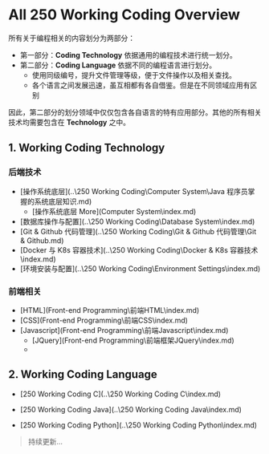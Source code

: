 # All 250 Working Coding Overview

所有关于编程相关的内容划分为两部分：

- 第一部分：**Coding Technology** 依据通用的编程技术进行统一划分。
- 第二部分：**Coding Language** 依据不同的编程语言进行划分。
    - 使用同级编号，提升文件管理等级，便于文件操作以及相关查找。
    - 各个语言之间发展迅速，虽互相都有各自借鉴。但是在不同领域应用有区别

因此，第二部分的划分领域中仅仅包含各自语言的特有应用部分。其他的所有相关技术均需要包含在 **Technology** 之中。



## 1. Working Coding Technology

### 后端技术

- [操作系统底层](..\250 Working Coding\Computer System\Java 程序员掌握的系统底层知识.md)
    - [操作系统底层 More](Computer System\index.md)
- [数据库操作与配置](..\250 Working Coding\Database System\index.md)
- [Git & Github 代码管理](..\250 Working Coding\Git & Github 代码管理\Git & Github.md)
- [Docker 与 K8s 容器技术](..\250 Working Coding\Docker & K8s 容器技术\index.md)
- [环境安装与配置](..\250 Working Coding\Environment Settings\index.md)



### 前端相关

- [HTML](Front-end Programming\前端HTML\index.md)
- [CSS](Front-end Programming\前端CSS\index.md)
- [Javascript](Front-end Programming\前端Javascript\index.md)
    - [JQuery](Front-end Programming\前端框架JQuery\index.md)
    - 



## 2. Working Coding Language

- [250 Working Coding C](..\250 Working Coding C\index.md)

- [250 Working Coding Java](..\250 Working Coding Java\index.md)

- [250 Working Coding Python](..\250 Working Coding Python\index.md)



> 持续更新...